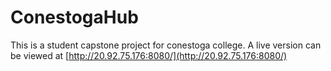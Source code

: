 # ConestogaHub
This is a student capstone project for conestoga college.
A live version can be viewed at [http://20.92.75.176:8080/](http://20.92.75.176:8080/)
